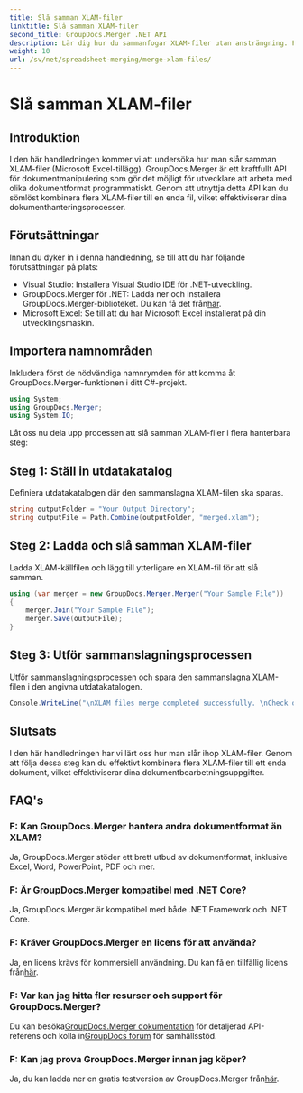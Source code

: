 ```yaml
---
title: Slå samman XLAM-filer
linktitle: Slå samman XLAM-filer
second_title: GroupDocs.Merger .NET API
description: Lär dig hur du sammanfogar XLAM-filer utan ansträngning. Förenkla dina dokumenthanteringsuppgifter med detta kraftfulla API.
weight: 10
url: /sv/net/spreadsheet-merging/merge-xlam-files/
---
```


# Slå samman XLAM-filer

## Introduktion

I den här handledningen kommer vi att undersöka hur man slår samman XLAM-filer (Microsoft Excel-tillägg). GroupDocs.Merger är ett kraftfullt API för dokumentmanipulering som gör det möjligt för utvecklare att arbeta med olika dokumentformat programmatiskt. Genom att utnyttja detta API kan du sömlöst kombinera flera XLAM-filer till en enda fil, vilket effektiviserar dina dokumenthanteringsprocesser.

## Förutsättningar

Innan du dyker in i denna handledning, se till att du har följande förutsättningar på plats:

- Visual Studio: Installera Visual Studio IDE för .NET-utveckling.
-  GroupDocs.Merger för .NET: Ladda ner och installera GroupDocs.Merger-biblioteket. Du kan få det från[här](https://releases.groupdocs.com/merger/net/).
- Microsoft Excel: Se till att du har Microsoft Excel installerat på din utvecklingsmaskin.

## Importera namnområden

Inkludera först de nödvändiga namnrymden för att komma åt GroupDocs.Merger-funktionen i ditt C#-projekt.

```csharp
using System; 
using GroupDocs.Merger;
using System.IO;
```

Låt oss nu dela upp processen att slå samman XLAM-filer i flera hanterbara steg:

## Steg 1: Ställ in utdatakatalog

Definiera utdatakatalogen där den sammanslagna XLAM-filen ska sparas.

```csharp
string outputFolder = "Your Output Directory";
string outputFile = Path.Combine(outputFolder, "merged.xlam");
```

## Steg 2: Ladda och slå samman XLAM-filer

Ladda XLAM-källfilen och lägg till ytterligare en XLAM-fil för att slå samman.

```csharp
using (var merger = new GroupDocs.Merger.Merger("Your Sample File"))
{
    merger.Join("Your Sample File");
    merger.Save(outputFile);
}
```

## Steg 3: Utför sammanslagningsprocessen

Utför sammanslagningsprocessen och spara den sammanslagna XLAM-filen i den angivna utdatakatalogen.

```csharp
Console.WriteLine("\nXLAM files merge completed successfully. \nCheck output in {0}", outputFolder);
```

## Slutsats

I den här handledningen har vi lärt oss hur man slår ihop XLAM-filer. Genom att följa dessa steg kan du effektivt kombinera flera XLAM-filer till ett enda dokument, vilket effektiviserar dina dokumentbearbetningsuppgifter.

## FAQ's

### F: Kan GroupDocs.Merger hantera andra dokumentformat än XLAM?

Ja, GroupDocs.Merger stöder ett brett utbud av dokumentformat, inklusive Excel, Word, PowerPoint, PDF och mer.

### F: Är GroupDocs.Merger kompatibel med .NET Core?

Ja, GroupDocs.Merger är kompatibel med både .NET Framework och .NET Core.

### F: Kräver GroupDocs.Merger en licens för att använda?

Ja, en licens krävs för kommersiell användning. Du kan få en tillfällig licens från[här](https://purchase.groupdocs.com/temporary-license/).

### F: Var kan jag hitta fler resurser och support för GroupDocs.Merger?

 Du kan besöka[GroupDocs.Merger dokumentation](https://tutorials.groupdocs.com/merger/net/) för detaljerad API-referens och kolla in[GroupDocs forum](https://forum.groupdocs.com/c/merger/32) för samhällsstöd.

### F: Kan jag prova GroupDocs.Merger innan jag köper?

 Ja, du kan ladda ner en gratis testversion av GroupDocs.Merger från[här](https://releases.groupdocs.com/).